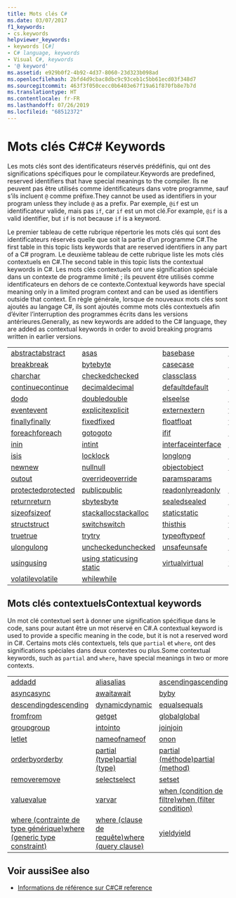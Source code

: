 ```yaml
---
title: Mots clés C#
ms.date: 03/07/2017
f1_keywords:
- cs.keywords
helpviewer_keywords:
- keywords [C#]
- C# language, keywords
- Visual C#, keywords
- '@ keyword'
ms.assetid: e929b0f2-4b92-4d37-8060-23d323b098ad
ms.openlocfilehash: 2bfd4d9cbac8dbc9c93ceb1c5bb61ecd03f348d7
ms.sourcegitcommit: 463f3f050cecc0b6403e67f19a61f870fb8e7b7d
ms.translationtype: HT
ms.contentlocale: fr-FR
ms.lasthandoff: 07/26/2019
ms.locfileid: "68512372"
---
```

# <a name="c-keywords"></a><span data-ttu-id="53207-102">Mots clés C#</span><span class="sxs-lookup"><span data-stu-id="53207-102">C# Keywords</span></span>

<span data-ttu-id="53207-103">Les mots clés sont des identificateurs réservés prédéfinis, qui ont des significations spécifiques pour le compilateur.</span><span class="sxs-lookup"><span data-stu-id="53207-103">Keywords are predefined, reserved identifiers that have special meanings to the compiler.</span></span> <span data-ttu-id="53207-104">Ils ne peuvent pas être utilisés comme identificateurs dans votre programme, sauf s’ils incluent `@` comme préfixe.</span><span class="sxs-lookup"><span data-stu-id="53207-104">They cannot be used as identifiers in your program unless they include `@` as a prefix.</span></span> <span data-ttu-id="53207-105">Par exemple, `@if` est un identificateur valide, mais pas `if`, car `if` est un mot clé.</span><span class="sxs-lookup"><span data-stu-id="53207-105">For example, `@if` is a valid identifier, but `if` is not because `if` is a keyword.</span></span>  
  
 <span data-ttu-id="53207-106">Le premier tableau de cette rubrique répertorie les mots clés qui sont des identificateurs réservés quelle que soit la partie d’un programme C#.</span><span class="sxs-lookup"><span data-stu-id="53207-106">The first table in this topic lists keywords that are reserved identifiers in any part of a C# program.</span></span> <span data-ttu-id="53207-107">Le deuxième tableau de cette rubrique liste les mots clés contextuels en C#.</span><span class="sxs-lookup"><span data-stu-id="53207-107">The second table in this topic lists the contextual keywords in C#.</span></span> <span data-ttu-id="53207-108">Les mots clés contextuels ont une signification spéciale dans un contexte de programme limité ; ils peuvent être utilisés comme identificateurs en dehors de ce contexte.</span><span class="sxs-lookup"><span data-stu-id="53207-108">Contextual keywords have special meaning only in a limited program context and can be used as identifiers outside that context.</span></span> <span data-ttu-id="53207-109">En règle générale, lorsque de nouveaux mots clés sont ajoutés au langage C#, ils sont ajoutés comme mots clés contextuels afin d’éviter l’interruption des programmes écrits dans les versions antérieures.</span><span class="sxs-lookup"><span data-stu-id="53207-109">Generally, as new keywords are added to the C# language, they are added as contextual keywords in order to avoid breaking programs written in earlier versions.</span></span>  
  
|||||  
|---|---|---|---|  
|[<span data-ttu-id="53207-110">abstract</span><span class="sxs-lookup"><span data-stu-id="53207-110">abstract</span></span>](abstract.md)|[<span data-ttu-id="53207-111">as</span><span class="sxs-lookup"><span data-stu-id="53207-111">as</span></span>](../operators/type-testing-and-conversion-operators.md#as-operator)|[<span data-ttu-id="53207-112">base</span><span class="sxs-lookup"><span data-stu-id="53207-112">base</span></span>](base.md)|[<span data-ttu-id="53207-113">bool</span><span class="sxs-lookup"><span data-stu-id="53207-113">bool</span></span>](bool.md)|  
|[<span data-ttu-id="53207-114">break</span><span class="sxs-lookup"><span data-stu-id="53207-114">break</span></span>](break.md)|[<span data-ttu-id="53207-115">byte</span><span class="sxs-lookup"><span data-stu-id="53207-115">byte</span></span>](../builtin-types/integral-numeric-types.md)|[<span data-ttu-id="53207-116">case</span><span class="sxs-lookup"><span data-stu-id="53207-116">case</span></span>](switch.md)|[<span data-ttu-id="53207-117">catch</span><span class="sxs-lookup"><span data-stu-id="53207-117">catch</span></span>](try-catch.md)|  
|[<span data-ttu-id="53207-118">char</span><span class="sxs-lookup"><span data-stu-id="53207-118">char</span></span>](char.md)|[<span data-ttu-id="53207-119">checked</span><span class="sxs-lookup"><span data-stu-id="53207-119">checked</span></span>](checked.md)|[<span data-ttu-id="53207-120">class</span><span class="sxs-lookup"><span data-stu-id="53207-120">class</span></span>](class.md)|[<span data-ttu-id="53207-121">const</span><span class="sxs-lookup"><span data-stu-id="53207-121">const</span></span>](const.md)|  
|[<span data-ttu-id="53207-122">continue</span><span class="sxs-lookup"><span data-stu-id="53207-122">continue</span></span>](continue.md)|[<span data-ttu-id="53207-123">decimal</span><span class="sxs-lookup"><span data-stu-id="53207-123">decimal</span></span>](../builtin-types/floating-point-numeric-types.md)|[<span data-ttu-id="53207-124">default</span><span class="sxs-lookup"><span data-stu-id="53207-124">default</span></span>](default.md)|[<span data-ttu-id="53207-125">delegate</span><span class="sxs-lookup"><span data-stu-id="53207-125">delegate</span></span>](delegate.md)|  
|[<span data-ttu-id="53207-126">do</span><span class="sxs-lookup"><span data-stu-id="53207-126">do</span></span>](do.md)|[<span data-ttu-id="53207-127">double</span><span class="sxs-lookup"><span data-stu-id="53207-127">double</span></span>](../builtin-types/floating-point-numeric-types.md)|[<span data-ttu-id="53207-128">else</span><span class="sxs-lookup"><span data-stu-id="53207-128">else</span></span>](if-else.md)|[<span data-ttu-id="53207-129">enum</span><span class="sxs-lookup"><span data-stu-id="53207-129">enum</span></span>](enum.md)|  
|[<span data-ttu-id="53207-130">event</span><span class="sxs-lookup"><span data-stu-id="53207-130">event</span></span>](event.md)|[<span data-ttu-id="53207-131">explicit</span><span class="sxs-lookup"><span data-stu-id="53207-131">explicit</span></span>](../operators/user-defined-conversion-operators.md)|[<span data-ttu-id="53207-132">extern</span><span class="sxs-lookup"><span data-stu-id="53207-132">extern</span></span>](extern.md)|[<span data-ttu-id="53207-133">false</span><span class="sxs-lookup"><span data-stu-id="53207-133">false</span></span>](false-literal.md)|  
|[<span data-ttu-id="53207-134">finally</span><span class="sxs-lookup"><span data-stu-id="53207-134">finally</span></span>](try-finally.md)|[<span data-ttu-id="53207-135">fixed</span><span class="sxs-lookup"><span data-stu-id="53207-135">fixed</span></span>](fixed-statement.md)|[<span data-ttu-id="53207-136">float</span><span class="sxs-lookup"><span data-stu-id="53207-136">float</span></span>](../builtin-types/floating-point-numeric-types.md)|[<span data-ttu-id="53207-137">for</span><span class="sxs-lookup"><span data-stu-id="53207-137">for</span></span>](for.md)|  
|[<span data-ttu-id="53207-138">foreach</span><span class="sxs-lookup"><span data-stu-id="53207-138">foreach</span></span>](foreach-in.md)|[<span data-ttu-id="53207-139">goto</span><span class="sxs-lookup"><span data-stu-id="53207-139">goto</span></span>](goto.md)|[<span data-ttu-id="53207-140">if</span><span class="sxs-lookup"><span data-stu-id="53207-140">if</span></span>](if-else.md)|[<span data-ttu-id="53207-141">implicit</span><span class="sxs-lookup"><span data-stu-id="53207-141">implicit</span></span>](../operators/user-defined-conversion-operators.md)|  
|[<span data-ttu-id="53207-142">in</span><span class="sxs-lookup"><span data-stu-id="53207-142">in</span></span>](in.md)|[<span data-ttu-id="53207-143">int</span><span class="sxs-lookup"><span data-stu-id="53207-143">int</span></span>](../builtin-types/integral-numeric-types.md)|[<span data-ttu-id="53207-144">interface</span><span class="sxs-lookup"><span data-stu-id="53207-144">interface</span></span>](interface.md)|[<span data-ttu-id="53207-145">internal</span><span class="sxs-lookup"><span data-stu-id="53207-145">internal</span></span>](internal.md)|
|[<span data-ttu-id="53207-146">is</span><span class="sxs-lookup"><span data-stu-id="53207-146">is</span></span>](is.md)|[<span data-ttu-id="53207-147">lock</span><span class="sxs-lookup"><span data-stu-id="53207-147">lock</span></span>](lock-statement.md)|[<span data-ttu-id="53207-148">long</span><span class="sxs-lookup"><span data-stu-id="53207-148">long</span></span>](../builtin-types/integral-numeric-types.md)|[<span data-ttu-id="53207-149">namespace</span><span class="sxs-lookup"><span data-stu-id="53207-149">namespace</span></span>](namespace.md)|
|[<span data-ttu-id="53207-150">new</span><span class="sxs-lookup"><span data-stu-id="53207-150">new</span></span>](../operators/new-operator.md)|[<span data-ttu-id="53207-151">null</span><span class="sxs-lookup"><span data-stu-id="53207-151">null</span></span>](null.md)|[<span data-ttu-id="53207-152">object</span><span class="sxs-lookup"><span data-stu-id="53207-152">object</span></span>](object.md)|[<span data-ttu-id="53207-153">operator</span><span class="sxs-lookup"><span data-stu-id="53207-153">operator</span></span>](../operators/operator-overloading.md)|
|[<span data-ttu-id="53207-154">out</span><span class="sxs-lookup"><span data-stu-id="53207-154">out</span></span>](out.md)|[<span data-ttu-id="53207-155">override</span><span class="sxs-lookup"><span data-stu-id="53207-155">override</span></span>](override.md)|[<span data-ttu-id="53207-156">params</span><span class="sxs-lookup"><span data-stu-id="53207-156">params</span></span>](params.md)|[<span data-ttu-id="53207-157">private</span><span class="sxs-lookup"><span data-stu-id="53207-157">private</span></span>](private.md)|
|[<span data-ttu-id="53207-158">protected</span><span class="sxs-lookup"><span data-stu-id="53207-158">protected</span></span>](protected.md)|[<span data-ttu-id="53207-159">public</span><span class="sxs-lookup"><span data-stu-id="53207-159">public</span></span>](public.md)|[<span data-ttu-id="53207-160">readonly</span><span class="sxs-lookup"><span data-stu-id="53207-160">readonly</span></span>](readonly.md)|[<span data-ttu-id="53207-161">ref</span><span class="sxs-lookup"><span data-stu-id="53207-161">ref</span></span>](ref.md)|
|[<span data-ttu-id="53207-162">return</span><span class="sxs-lookup"><span data-stu-id="53207-162">return</span></span>](return.md)|[<span data-ttu-id="53207-163">sbyte</span><span class="sxs-lookup"><span data-stu-id="53207-163">sbyte</span></span>](../builtin-types/integral-numeric-types.md)|[<span data-ttu-id="53207-164">sealed</span><span class="sxs-lookup"><span data-stu-id="53207-164">sealed</span></span>](sealed.md)|[<span data-ttu-id="53207-165">short</span><span class="sxs-lookup"><span data-stu-id="53207-165">short</span></span>](../builtin-types/integral-numeric-types.md)||
[<span data-ttu-id="53207-166">sizeof</span><span class="sxs-lookup"><span data-stu-id="53207-166">sizeof</span></span>](../operators/sizeof.md)|[<span data-ttu-id="53207-167">stackalloc</span><span class="sxs-lookup"><span data-stu-id="53207-167">stackalloc</span></span>](../operators/stackalloc.md)|[<span data-ttu-id="53207-168">static</span><span class="sxs-lookup"><span data-stu-id="53207-168">static</span></span>](static.md)|[<span data-ttu-id="53207-169">string</span><span class="sxs-lookup"><span data-stu-id="53207-169">string</span></span>](string.md)|
|[<span data-ttu-id="53207-170">struct</span><span class="sxs-lookup"><span data-stu-id="53207-170">struct</span></span>](struct.md)|[<span data-ttu-id="53207-171">switch</span><span class="sxs-lookup"><span data-stu-id="53207-171">switch</span></span>](switch.md)|[<span data-ttu-id="53207-172">this</span><span class="sxs-lookup"><span data-stu-id="53207-172">this</span></span>](this.md)|[<span data-ttu-id="53207-173">throw</span><span class="sxs-lookup"><span data-stu-id="53207-173">throw</span></span>](throw.md)|
|[<span data-ttu-id="53207-174">true</span><span class="sxs-lookup"><span data-stu-id="53207-174">true</span></span>](true-literal.md)|[<span data-ttu-id="53207-175">try</span><span class="sxs-lookup"><span data-stu-id="53207-175">try</span></span>](try-catch.md)|[<span data-ttu-id="53207-176">typeof</span><span class="sxs-lookup"><span data-stu-id="53207-176">typeof</span></span>](../operators/type-testing-and-conversion-operators.md#typeof-operator)|[<span data-ttu-id="53207-177">uint</span><span class="sxs-lookup"><span data-stu-id="53207-177">uint</span></span>](../builtin-types/integral-numeric-types.md)|
|[<span data-ttu-id="53207-178">ulong</span><span class="sxs-lookup"><span data-stu-id="53207-178">ulong</span></span>](../builtin-types/integral-numeric-types.md)|[<span data-ttu-id="53207-179">unchecked</span><span class="sxs-lookup"><span data-stu-id="53207-179">unchecked</span></span>](unchecked.md)|[<span data-ttu-id="53207-180">unsafe</span><span class="sxs-lookup"><span data-stu-id="53207-180">unsafe</span></span>](unsafe.md)|[<span data-ttu-id="53207-181">ushort</span><span class="sxs-lookup"><span data-stu-id="53207-181">ushort</span></span>](../builtin-types/integral-numeric-types.md)|
|[<span data-ttu-id="53207-182">using</span><span class="sxs-lookup"><span data-stu-id="53207-182">using</span></span>](using.md)|[<span data-ttu-id="53207-183">using static</span><span class="sxs-lookup"><span data-stu-id="53207-183">using static</span></span>](using-static.md)|[<span data-ttu-id="53207-184">virtual</span><span class="sxs-lookup"><span data-stu-id="53207-184">virtual</span></span>](virtual.md)|[<span data-ttu-id="53207-185">void</span><span class="sxs-lookup"><span data-stu-id="53207-185">void</span></span>](void.md)|
|[<span data-ttu-id="53207-186">volatile</span><span class="sxs-lookup"><span data-stu-id="53207-186">volatile</span></span>](volatile.md)|[<span data-ttu-id="53207-187">while</span><span class="sxs-lookup"><span data-stu-id="53207-187">while</span></span>](while.md)|

## <a name="contextual-keywords"></a><span data-ttu-id="53207-188">Mots clés contextuels</span><span class="sxs-lookup"><span data-stu-id="53207-188">Contextual keywords</span></span>

 <span data-ttu-id="53207-189">Un mot clé contextuel sert à donner une signification spécifique dans le code, sans pour autant être un mot réservé en C#.</span><span class="sxs-lookup"><span data-stu-id="53207-189">A contextual keyword is used to provide a specific meaning in the code, but it is not a reserved word in C#.</span></span> <span data-ttu-id="53207-190">Certains mots clés contextuels, tels que `partial` et `where`, ont des significations spéciales dans deux contextes ou plus.</span><span class="sxs-lookup"><span data-stu-id="53207-190">Some contextual keywords, such as `partial` and `where`, have special meanings in two or more contexts.</span></span>  
  
||||  
|---|---|---|  
|[<span data-ttu-id="53207-191">add</span><span class="sxs-lookup"><span data-stu-id="53207-191">add</span></span>](add.md)|[<span data-ttu-id="53207-192">alias</span><span class="sxs-lookup"><span data-stu-id="53207-192">alias</span></span>](extern-alias.md)|[<span data-ttu-id="53207-193">ascending</span><span class="sxs-lookup"><span data-stu-id="53207-193">ascending</span></span>](ascending.md)|
|[<span data-ttu-id="53207-194">async</span><span class="sxs-lookup"><span data-stu-id="53207-194">async</span></span>](async.md)|[<span data-ttu-id="53207-195">await</span><span class="sxs-lookup"><span data-stu-id="53207-195">await</span></span>](await.md)|[<span data-ttu-id="53207-196">by</span><span class="sxs-lookup"><span data-stu-id="53207-196">by</span></span>](by.md)|
|[<span data-ttu-id="53207-197">descending</span><span class="sxs-lookup"><span data-stu-id="53207-197">descending</span></span>](descending.md)|[<span data-ttu-id="53207-198">dynamic</span><span class="sxs-lookup"><span data-stu-id="53207-198">dynamic</span></span>](dynamic.md)|[<span data-ttu-id="53207-199">equals</span><span class="sxs-lookup"><span data-stu-id="53207-199">equals</span></span>](equals.md)|
|[<span data-ttu-id="53207-200">from</span><span class="sxs-lookup"><span data-stu-id="53207-200">from</span></span>](from-clause.md)|[<span data-ttu-id="53207-201">get</span><span class="sxs-lookup"><span data-stu-id="53207-201">get</span></span>](get.md)|[<span data-ttu-id="53207-202">global</span><span class="sxs-lookup"><span data-stu-id="53207-202">global</span></span>](global.md)|
|[<span data-ttu-id="53207-203">group</span><span class="sxs-lookup"><span data-stu-id="53207-203">group</span></span>](group-clause.md)|[<span data-ttu-id="53207-204">into</span><span class="sxs-lookup"><span data-stu-id="53207-204">into</span></span>](into.md)|[<span data-ttu-id="53207-205">join</span><span class="sxs-lookup"><span data-stu-id="53207-205">join</span></span>](join-clause.md)|
|[<span data-ttu-id="53207-206">let</span><span class="sxs-lookup"><span data-stu-id="53207-206">let</span></span>](let-clause.md)|[<span data-ttu-id="53207-207">nameof</span><span class="sxs-lookup"><span data-stu-id="53207-207">nameof</span></span>](../operators/nameof.md)|[<span data-ttu-id="53207-208">on</span><span class="sxs-lookup"><span data-stu-id="53207-208">on</span></span>](on.md)|
|[<span data-ttu-id="53207-209">orderby</span><span class="sxs-lookup"><span data-stu-id="53207-209">orderby</span></span>](orderby-clause.md)|[<span data-ttu-id="53207-210">partial (type)</span><span class="sxs-lookup"><span data-stu-id="53207-210">partial (type)</span></span>](partial-type.md)|[<span data-ttu-id="53207-211">partial (méthode)</span><span class="sxs-lookup"><span data-stu-id="53207-211">partial (method)</span></span>](partial-method.md)|
|[<span data-ttu-id="53207-212">remove</span><span class="sxs-lookup"><span data-stu-id="53207-212">remove</span></span>](remove.md)|[<span data-ttu-id="53207-213">select</span><span class="sxs-lookup"><span data-stu-id="53207-213">select</span></span>](select-clause.md)|[<span data-ttu-id="53207-214">set</span><span class="sxs-lookup"><span data-stu-id="53207-214">set</span></span>](set.md)|
|[<span data-ttu-id="53207-215">value</span><span class="sxs-lookup"><span data-stu-id="53207-215">value</span></span>](value.md)|[<span data-ttu-id="53207-216">var</span><span class="sxs-lookup"><span data-stu-id="53207-216">var</span></span>](var.md)|[<span data-ttu-id="53207-217">when (condition de filtre)</span><span class="sxs-lookup"><span data-stu-id="53207-217">when (filter condition)</span></span>](when.md)|
|[<span data-ttu-id="53207-218">where (contrainte de type générique)</span><span class="sxs-lookup"><span data-stu-id="53207-218">where (generic type constraint)</span></span>](where-generic-type-constraint.md)|[<span data-ttu-id="53207-219">where (clause de requête)</span><span class="sxs-lookup"><span data-stu-id="53207-219">where (query clause)</span></span>](where-clause.md)|[<span data-ttu-id="53207-220">yield</span><span class="sxs-lookup"><span data-stu-id="53207-220">yield</span></span>](yield.md)|
  
## <a name="see-also"></a><span data-ttu-id="53207-221">Voir aussi</span><span class="sxs-lookup"><span data-stu-id="53207-221">See also</span></span>

- [<span data-ttu-id="53207-222">Informations de référence sur C#</span><span class="sxs-lookup"><span data-stu-id="53207-222">C# reference</span></span>](../index.md)
